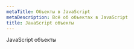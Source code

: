 ```yaml
---
metaTitle: Объекты в JavaScript
metaDescription: Всё об объектах в JavaScript
title: JavaScript объекты
---
```


JavaScript объекты
